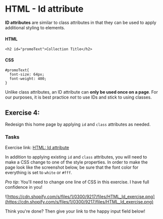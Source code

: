# HTML - Id attribute

**ID attributes** are similar to class attributes in that they can be used to apply additional styling to elements.

#### HTML

```
<h2 id="promoText">Collection Title</h2>
```
#### CSS

```
#promoText{
  font-size: 64px;
  font-weight: 400;
}
```

Unlike class attributes, an ID attribute can **only be used once on a page**. For our purposes, it is best practice *not* to use IDs and stick to using classes.

## Exercise 4:

Redesign this home page by applying `id` and `class` attributes as needed.

### Tasks

Exercise link: [HTML: Id attribute](http://codepen.io/NathanPJF/pen/MweBbq)

In addition to applying existing `id` and `class` attributes, you will need to make a CSS
change to one of the style properties.  In order to make the page look like the screenshot
below, be sure that the font color for everything is set to `white` or `#fff`.

*Pro tip*: You'll need to change one line of CSS in this exercise.  I have full confidence in you!

![https://cdn.shopify.com/s/files/1/0300/9217/files/HTML_Id_exercise.png](https://cdn.shopify.com/s/files/1/0300/9217/files/HTML_Id_exercise.png)


Think you're done? Then give your link to the happy input field below!
